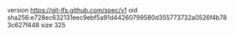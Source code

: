 version https://git-lfs.github.com/spec/v1
oid sha256:e728ec632131eec9ebf5a91d44260799580d355773732a0526f4b783c627f448
size 325
